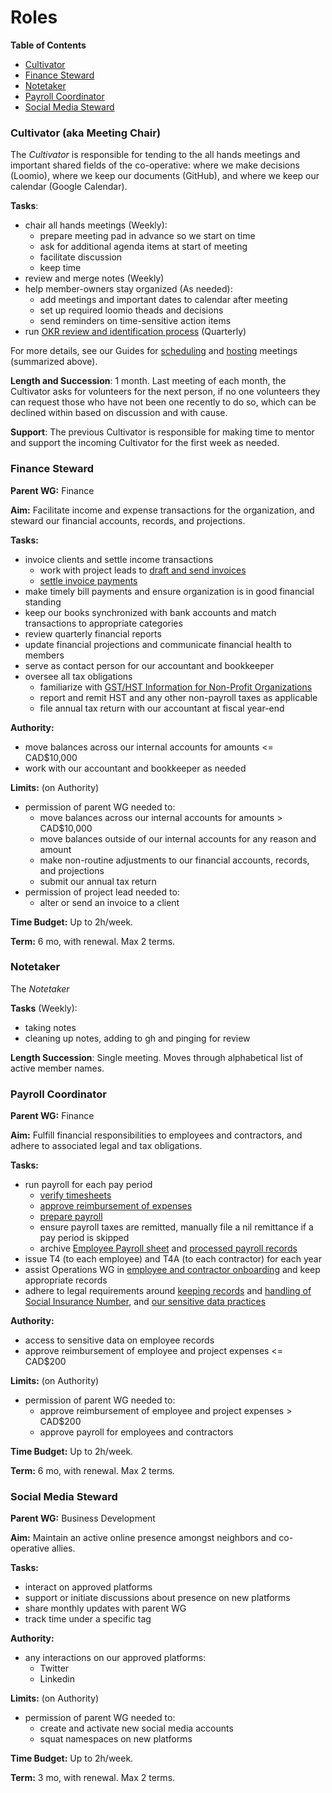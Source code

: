 # Roles

**Table of Contents**
- [Cultivator](#cultivator-aka-meeting-chair)
- [Finance Steward](#finance-steward)
- [Notetaker](#notetaker)
- [Payroll Coordinator](#payroll-coordinator)
- [Social Media Steward](#social-media-steward)

### Cultivator (aka Meeting Chair)

The *Cultivator* is responsible for tending to the all hands meetings and important shared fields of the co-operative: where we make decisions (Loomio), where we keep our documents (GitHub), and where we keep our calendar (Google Calendar).

**Tasks**:
- chair all hands meetings (Weekly):
   - prepare meeting pad in advance so we start on time
   - ask for additional agenda items at start of meeting
   - facilitate discussion
   - keep time
- review and merge notes (Weekly)
- help member-owners stay organized (As needed):
  - add meetings and important dates to calendar after meeting
  - set up required loomio theads and decisions
  - send reminders on time-sensitive action items
- run [OKR review and identification process](okrs.md#reviewing-and-identifying-okrs-🚧) (Quarterly)

For more details, see our Guides for [scheduling][] and [hosting][]
meetings (summarized above).

   [scheduling]: guides.md#scheduling-a-meeting
   [hosting]: guides.md#hosting-a-meeting

**Length and Succession**:
1 month. Last meeting of each month, the Cultivator asks for volunteers for the next person, if no one volunteers they can request those who have not been one recently to do so, which can be declined within based on discussion and with cause.

**Support**:
The previous Cultivator is responsible for making time to mentor and support the incoming Cultivator for the first week as needed.

### Finance Steward

**Parent WG:** Finance

**Aim:** Facilitate income and expense transactions for the organization, and steward our financial accounts, records, and projections.

**Tasks:**
- invoice clients and settle income transactions
	- work with project leads to [draft and send invoices](https://handbook.hypha.coop/guides.html#creating-an-invoice-for-a-client)
	- [settle invoice payments](https://handbook.hypha.coop/guides.html#settling-an-invoice-payment)
- make timely bill payments and ensure organization is in good financial standing
- keep our books synchronized with bank accounts and match transactions to appropriate categories
- review quarterly financial reports
- update financial projections and communicate financial health to members
- serve as contact person for our accountant and bookkeeper
- oversee all tax obligations
	- familiarize with [GST/HST Information for Non-Profit Organizations](https://www.canada.ca/en/revenue-agency/services/forms-publications/publications/rc4081/gst-hst-information-non-profit-organizations.html)
	- report and remit HST and any other non-payroll taxes as applicable
	- file annual tax return with our accountant at fiscal year-end

**Authority:**
- move balances across our internal accounts for amounts <= CAD$10,000
- work with our accountant and bookkeeper as needed

**Limits:** (on Authority)
- permission of parent WG needed to:
    - move balances across our internal accounts for amounts > CAD$10,000
    - move balances outside of our internal accounts for any reason and amount
    - make non-routine adjustments to our financial accounts, records, and projections
    - submit our annual tax return
- permission of project lead needed to:
	- alter or send an invoice to a client

**Time Budget:** Up to 2h/week.

**Term:** 6 mo, with renewal. Max 2 terms.

### Notetaker

The *Notetaker*

**Tasks** (Weekly):
- taking notes
- cleaning up notes, adding to gh and pinging for review

**Length Succession**:
Single meeting. Moves through alphabetical list of active member names.

### Payroll Coordinator

**Parent WG:** Finance

**Aim:** Fulfill financial responsibilities to employees and contractors, and adhere to associated legal and tax obligations.

**Tasks:**
- run payroll for each pay period
	- [verify timesheets](https://handbook.hypha.coop/guides.html#timesheets)
	- [approve reimbursement of expenses](https://handbook.hypha.coop/guides.html#expense-reimbursement)
	- [prepare payroll](https://handbook.hypha.coop/guides.html#running-payroll)
	- ensure payroll taxes are remitted, manually file a nil remittance if a pay period is skipped
	- archive [Employee Payroll sheet](http://link.hypha.coop/payroll) and [processed payroll records](https://drive.google.com/drive/u/0/folders/1wWo9KqNwWdUK5d-jkApV3id_Y_dpftT9)
- issue T4 (to each employee) and T4A (to each contractor) for each year
- assist Operations WG in [employee and contractor onboarding](https://handbook.hypha.coop/guides.html#onboarding-checklist) and keep appropriate records
- adhere to legal requirements around [keeping records](https://www.canada.ca/en/revenue-agency/services/tax/businesses/topics/keeping-records.html) and [handling of Social Insurance Number](https://www.canada.ca/en/employment-social-development/services/sin/reports/code-of-practice/section-3.html), and [our sensitive data practices](https://handbook.hypha.coop/guides.html#sensitive-data)

**Authority:**
- access to sensitive data on employee records
- approve reimbursement of employee and project expenses <= CAD$200

**Limits:** (on Authority)
- permission of parent WG needed to:
    - approve reimbursement of employee and project expenses > CAD$200
	- approve payroll for employees and contractors

**Time Budget:** Up to 2h/week.

**Term:** 6 mo, with renewal. Max 2 terms.

### Social Media Steward

**Parent WG:** Business Development

**Aim:** Maintain an active online presence amongst neighbors and co-operative allies.

**Tasks:**
- interact on approved platforms
- support or initiate discussions about presence on new platforms
- share monthly updates with parent WG
- track time under a specific tag

**Authority:**
- any interactions on our approved platforms:
    - Twitter
    - Linkedin

**Limits:** (on Authority)
- permission of parent WG needed to:
    - create and activate new social media accounts
    - squat namespaces on new platforms

**Time Budget:** Up to 2h/week.

**Term:** 3 mo, with renewal. Max 2 terms.
